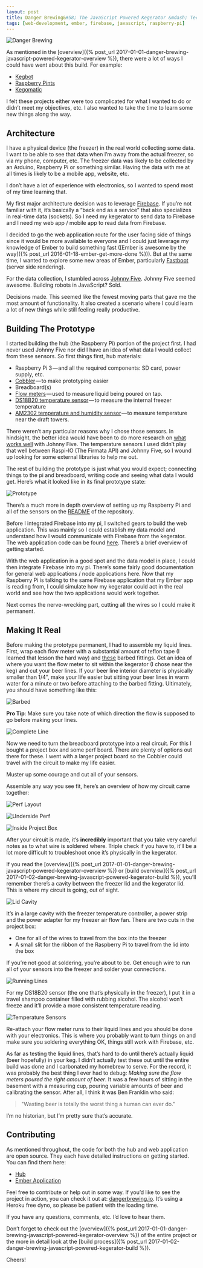 ```yaml
---
layout: post
title: Danger Brewing&#58; The JavaScript Powered Kegerator &mdash; Tech Overview
tags: [web-development, ember, firebase, javascript, raspberry-pi]
---
```


![Danger Brewing](/public/img/posts/20170102/cover.jpeg "The end result — A dope looking JavaScript powered beer dispensing piece of madness.")

As mentioned in the [overview]({% post_url 2017-01-01-danger-brewing-javascript-powered-kegerator-overview %}), there were a lot of ways I could have went about this build. For example:

* [Kegbot](https://kegbot.org/)
* [Raspberry Pints](http://raspberrypints.com/)
* [Kegomatic](https://learn.adafruit.com/adafruit-keg-bot/overview)

I felt these projects either were too complicated for what I wanted to do or didn’t meet my objectives, etc. I also wanted to take the time to learn some new things along the way.

## Architecture
I have a physical device (the freezer) in the real world collecting some data. I want to be able to see that data when I’m away from the actual freezer, so via my phone, computer, etc. The freezer data was likely to be collected by an Arduino, Raspberry Pi or something similar. Having the data with me at all times is likely to be a mobile app, website, etc.

I don’t have a lot of experience with electronics, so I wanted to spend most of my time learning that.

My first major architecture decision was to leverage [Firebase](https://firebase.google.com/). If you’re not familiar with it, it’s basically a “back end as a service” that also specializes in real-time data (sockets). So I need my kegerator to send data to Firebase and I need my web app / mobile app to read data from Firebase.

I decided to go the web application route for the user facing side of things since it would be more available to everyone and I could just leverage my knowledge of Ember to build something fast ([Ember is awesome by the way]({% post_url 2016-01-18-ember-get-more-done %})). But at the same time, I wanted to explore some new areas of Ember, particularly [Fastboot](https://ember-fastboot.com/) (server side rendering).

For the data collection, I stumbled across [Johnny Five](http://johnny-five.io/). Johnny Five seemed awesome. Building robots in JavaScript? Sold.

Decisions made. This seemed like the fewest moving parts that gave me the most amount of functionality. It also created a scenario where I could learn a lot of new things while still feeling really productive.

## Building The Prototype
I started building the hub (the Raspberry Pi) portion of the project first. I had never used Johnny Five nor did I have an idea of what data I would collect from these sensors. So first things first, hub materials:

* Raspberry Pi 3 — and all the required components: SD card, power supply, etc.
* [Cobbler](https://www.adafruit.com/products/2028) — to make prototyping easier
* Breadboard(s)
* [Flow meters](https://www.adafruit.com/products/828) — used to measure liquid being poured on tap.
* [DS18B20 temperature sensor](https://www.adafruit.com/products/381) — to measure the internal freezer temperature
* [AM2302 temperature and humidity sensor](https://www.adafruit.com/product/393) — to measure temperature near the draft towers.

There weren’t any particular reasons why I chose those sensors. In hindsight, the better idea would have been to do more research on [what works well](http://johnny-five.io/examples/) with Johnny Five. The temperature sensors I used didn’t play that well between Raspi-IO (The Firmata API) and Johnny Five, so I wound up looking for some external libraries to help me out.

The rest of building the prototype is just what you would expect; connecting things to the pi and breadboard, writing code and seeing what data I would get. Here’s what it looked like in its final prototype state:

![Prototype](/public/img/posts/20170102/tech-1.jpeg "The working prototype")

There’s a much more in depth overview of setting up my Raspberry Pi and all of the sensors on the [README](https://github.com/jonpitch/danger-brewing-hub) of the repository.

Before I integrated Firebase into my pi, I switched gears to build the web application. This was mainly so I could establish my data model and understand how I would communicate with Firebase from the kegerator. The web application  code can be found [here](https://github.com/jonpitch/danger-brewing). There’s a brief overview of getting started.

With the web application in a good spot and the data model in place, I could then integrate Firebase into my pi. There’s some fairly good documentation for general web applications / node applications here. Now that my Raspberry Pi is talking to the same Firebase application that my Ember app is reading from, I could simulate how my kegerator could act in the real world and see how the two applications would work together.

Next comes the nerve-wrecking part, cutting all the wires so I could make it permanent.

## Making It Real
Before making the prototype permanent, I had to assemble my liquid lines. First, wrap each flow meter with a substantial amount of teflon tape (I learned that lesson the hard way) and [these](https://www.amazon.com/dp/B008TT393O) barbed fittings. Get an idea of where you want the flow meter to sit within the kegerator (I chose near the keg) and cut your beer lines. If your beer line interior diameter is physically smaller than 1/4", make your life easier but sitting your beer lines in warm water for a minute or two before attaching to the barbed fitting. Ultimately, you should have something like this:

![Barbed](/public/img/posts/20170102/tech-2.jpeg "Be aggressive with the teflon tape.")

**Pro Tip**: Make sure you take note of which direction the flow is supposed to go before making your lines.

![Complete Line](/public/img/posts/20170102/tech-3.jpeg "A finished beer line. As you can see, I did not follow my own advice.")

Now we need to turn the breadboard prototype into a real circuit. For this I bought a project box and some perf board. There are plenty of options out there for these. I went with a larger project board so the Cobbler could travel with the circuit to make my life easier.

Muster up some courage and cut all of your sensors.

Assemble any way you see fit, here’s an overview of how my circuit came together:

![Perf Layout](/public/img/posts/20170102/tech-4.jpeg "Most wires are underneath — gotta have a clean look in your kegerator circuit…")

![Underside Perf](/public/img/posts/20170102/tech-5.jpeg "Not as clean.")

![Inside Project Box](/public/img/posts/20170102/tech-6.jpeg "The circuit in its forever home.")

After your circuit is made, it’s **incredibly** important that you take very careful notes as to what wire is soldered where. Triple check if you have to, it’ll be a lot more difficult to troubleshoot once it’s physically in the kegerator.

If you read the [overview]({% post_url 2017-01-01-danger-brewing-javascript-powered-kegerator-overview %}) or [build overview]({% post_url 2017-01-02-danger-brewing-javascript-powered-kegerator-build %}), you’ll remember there’s a cavity between the freezer lid and the kegerator lid. This is where my circuit is going, out of sight.

![Lid Cavity](/public/img/posts/20170102/tech-7.jpeg "Ultimately everything is tucked away — except the Pi. Stealth mode.")

It’s in a large cavity with the freezer temperature controller, a power strip and the power adapter for my freezer air flow fan. There are two cuts in the project box:

* One for all of the wires to travel from the box into the freezer
* A small slit for the ribbon of the Raspberry Pi to travel from the lid into the box

If you’re not good at soldering, you’re about to be. Get enough wire to run all of your sensors into the freezer and solder your connections.

![Running Lines](/public/img/posts/20170102/tech-8.jpeg "Braiding the wires made them a little easier to work with.")

For my DS18B20 sensor (the one that’s physically in the freezer), I put it in a travel shampoo container filled with rubbing alcohol. The alcohol won’t freeze and it’ll provide a more consistent temperature reading.

![Temperature Sensors](/public/img/posts/20170102/tech-9.jpeg "Bottom left corner — two temperature sensors in travel containers.")

Re-attach your flow meter runs to their liquid lines and you should be done with your electronics. This is where you probably want to turn things on and make sure you soldering everything OK, things still work with Firebase, etc.

As far as testing the liquid lines, that’s hard to do until there’s actually liquid (beer hopefully) in your keg. I didn’t actually test these out until the entire build was done and I carbonated my homebrew to serve. For the record, it was probably the best thing I ever had to debug: *Making sure the flow meters poured the right amount of beer*. It was a few hours of sitting in the basement with a measuring cup, pouring variable amounts of beer and calibrating the sensor. After all, I think it was Ben Franklin who said:

> "Wasting beer is totally the worst thing a human can ever do."

I’m no historian, but I’m pretty sure that’s accurate.

## Contributing
As mentioned throughout, the code for both the hub and web application are open source. They each have detailed instructions on getting started. You can find them here:

* [Hub](https://github.com/jonpitch/danger-brewing-hub)
* [Ember Application](https://github.com/jonpitch/danger-brewing)

Feel free to contribute or help out in some way. If you’d like to see the project in action, you can check it out at: [dangerbrewing.io](http://dangerbrewing.io). It’s using a Heroku free dyno, so please be patient with the loading time.

If you have any questions, comments, etc. I’d love to hear them.

Don’t forget to check out the [overview]({% post_url 2017-01-01-danger-brewing-javascript-powered-kegerator-overview %}) of the entire project or the more in detail look at the [build process]({% post_url 2017-01-02-danger-brewing-javascript-powered-kegerator-build %}).

Cheers!